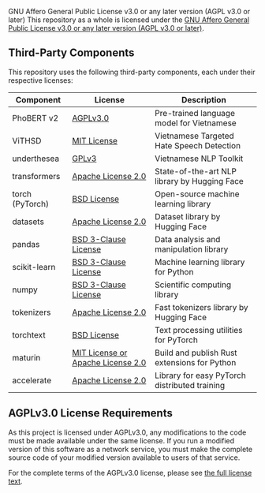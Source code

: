 GNU Affero General Public License v3.0 or any later version (AGPL v3.0 or later)
This repository as a whole is licensed under the [GNU Affero General Public License v3.0 or any later version (AGPL v3.0 or later)](https://www.gnu.org/licenses/agpl-3.0.en.html).

## Third-Party Components

This repository uses the following third-party components, each under their respective licenses:

| Component | License | Description |
|-----------|---------|-------------|
| PhoBERT v2 | [AGPLv3.0](https://www.gnu.org/licenses/agpl-3.0.en.html) | Pre-trained language model for Vietnamese |
| ViTHSD | [MIT License](https://opensource.org/licenses/MIT) | Vietnamese Targeted Hate Speech Detection |
| underthesea | [GPLv3](https://www.gnu.org/licenses/gpl-3.0.en.html) | Vietnamese NLP Toolkit |
| transformers | [Apache License 2.0](https://github.com/huggingface/transformers/blob/main/LICENSE) | State-of-the-art NLP library by Hugging Face |
| torch (PyTorch) | [BSD License](https://github.com/pytorch/pytorch/blob/master/LICENSE) | Open-source machine learning library |
| datasets | [Apache License 2.0](https://github.com/huggingface/datasets/blob/main/LICENSE) | Dataset library by Hugging Face |
| pandas | [BSD 3-Clause License](https://github.com/pandas-dev/pandas/blob/main/LICENSE) | Data analysis and manipulation library |
| scikit-learn | [BSD 3-Clause License](https://github.com/scikit-learn/scikit-learn/blob/main/COPYING) | Machine learning library for Python |
| numpy | [BSD 3-Clause License](https://github.com/numpy/numpy/blob/main/LICENSE.txt) | Scientific computing library |
| tokenizers | [Apache License 2.0](https://github.com/huggingface/tokenizers/blob/main/LICENSE) | Fast tokenizers library by Hugging Face |
| torchtext | [BSD License](https://github.com/pytorch/text/blob/main/LICENSE) | Text processing utilities for PyTorch |
| maturin | [MIT License or Apache License 2.0](https://github.com/PyO3/maturin/blob/main/license-mit) | Build and publish Rust extensions for Python |
| accelerate | [Apache License 2.0](https://github.com/huggingface/accelerate/blob/main/LICENSE) | Library for easy PyTorch distributed training |

## AGPLv3.0 License Requirements

As this project is licensed under AGPLv3.0, any modifications to the code must be made available under the same license. If you run a modified version of this software as a network service, you must make the complete source code of your modified version available to users of that service.

For the complete terms of the AGPLv3.0 license, please see [the full license text](https://www.gnu.org/licenses/agpl-3.0.en.html).
